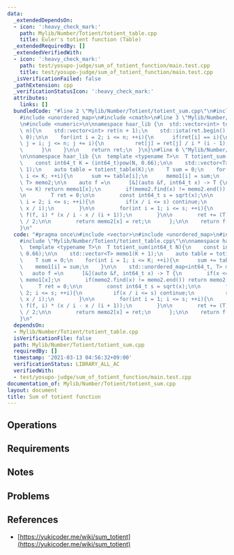 ```yaml
---
data:
  _extendedDependsOn:
  - icon: ':heavy_check_mark:'
    path: Mylib/Number/Totient/totient_table.cpp
    title: Euler's totient function (Table)
  _extendedRequiredBy: []
  _extendedVerifiedWith:
  - icon: ':heavy_check_mark:'
    path: test/yosupo-judge/sum_of_totient_function/main.test.cpp
    title: test/yosupo-judge/sum_of_totient_function/main.test.cpp
  _isVerificationFailed: false
  _pathExtension: cpp
  _verificationStatusIcon: ':heavy_check_mark:'
  attributes:
    links: []
  bundledCode: "#line 2 \"Mylib/Number/Totient/totient_sum.cpp\"\n#include <vector>\n\
    #include <unordered_map>\n#include <cmath>\n#line 3 \"Mylib/Number/Totient/totient_table.cpp\"\
    \n#include <numeric>\n\nnamespace haar_lib {\n  std::vector<int> totient_table(int\
    \ n){\n    std::vector<int> ret(n + 1);\n    std::iota(ret.begin(), ret.end(),\
    \ 0);\n\n    for(int i = 2; i <= n; ++i){\n      if(ret[i] == i){\n        for(int\
    \ j = i; j <= n; j += i){\n          ret[j] = ret[j] / i * (i - 1);\n        }\n\
    \      }\n    }\n\n    return ret;\n  }\n}\n#line 6 \"Mylib/Number/Totient/totient_sum.cpp\"\
    \n\nnamespace haar_lib {\n  template <typename T>\n  T totient_sum(int64_t N){\n\
    \    const int64_t K = (int64_t)pow(N, 0.66);\n\n    std::vector<T> memo1(K +\
    \ 1);\n    auto table = totient_table(K);\n    T sum = 0;\n    for(int i = 1;\
    \ i <= K; ++i){\n      sum += table[i];\n      memo1[i] = sum;\n    }\n\n    std::unordered_map<int64_t,\
    \ T> memo2;\n\n    auto f =\n      [&](auto &f, int64_t x) -> T {\n        if(x\
    \ <= K) return memo1[x];\n        if(memo2.find(x) != memo2.end()) return memo2[x];\n\
    \n        T ret = 0;\n\n        const int64_t s = sqrt(x);\n\n        for(int\
    \ i = 2; i <= s; ++i){\n          if(x / i <= s) continue;\n          ret -= f(f,\
    \ x / i);\n        }\n\n        for(int i = 1; i <= s; ++i){\n          ret -=\
    \ f(f, i) * (x / i - x / (i + 1));\n        }\n\n        ret += (T)x * (x + 1)\
    \ / 2;\n\n        return memo2[x] = ret;\n      };\n\n    return f(f, N);\n  }\n\
    }\n"
  code: "#pragma once\n#include <vector>\n#include <unordered_map>\n#include <cmath>\n\
    #include \"Mylib/Number/Totient/totient_table.cpp\"\n\nnamespace haar_lib {\n\
    \  template <typename T>\n  T totient_sum(int64_t N){\n    const int64_t K = (int64_t)pow(N,\
    \ 0.66);\n\n    std::vector<T> memo1(K + 1);\n    auto table = totient_table(K);\n\
    \    T sum = 0;\n    for(int i = 1; i <= K; ++i){\n      sum += table[i];\n  \
    \    memo1[i] = sum;\n    }\n\n    std::unordered_map<int64_t, T> memo2;\n\n \
    \   auto f =\n      [&](auto &f, int64_t x) -> T {\n        if(x <= K) return\
    \ memo1[x];\n        if(memo2.find(x) != memo2.end()) return memo2[x];\n\n   \
    \     T ret = 0;\n\n        const int64_t s = sqrt(x);\n\n        for(int i =\
    \ 2; i <= s; ++i){\n          if(x / i <= s) continue;\n          ret -= f(f,\
    \ x / i);\n        }\n\n        for(int i = 1; i <= s; ++i){\n          ret -=\
    \ f(f, i) * (x / i - x / (i + 1));\n        }\n\n        ret += (T)x * (x + 1)\
    \ / 2;\n\n        return memo2[x] = ret;\n      };\n\n    return f(f, N);\n  }\n\
    }\n"
  dependsOn:
  - Mylib/Number/Totient/totient_table.cpp
  isVerificationFile: false
  path: Mylib/Number/Totient/totient_sum.cpp
  requiredBy: []
  timestamp: '2021-03-13 04:56:32+09:00'
  verificationStatus: LIBRARY_ALL_AC
  verifiedWith:
  - test/yosupo-judge/sum_of_totient_function/main.test.cpp
documentation_of: Mylib/Number/Totient/totient_sum.cpp
layout: document
title: Sum of totient function
---
```


## Operations

## Requirements

## Notes

## Problems

## References

- [https://yukicoder.me/wiki/sum_totient](https://yukicoder.me/wiki/sum_totient)
